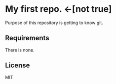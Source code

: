 # My first repo. <-[not true]

Purpose of this repository is getting to know git.

## Requirements

There is none.

## License

MIT

